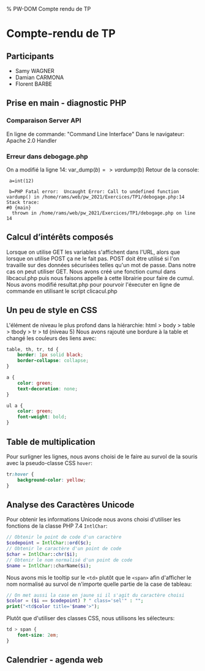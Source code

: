 % PW-DOM  Compte rendu de TP

# Compte-rendu de TP

## Participants 

* Samy WAGNER
* Damian CARMONA
* Florent BARBE

## Prise en main - diagnostic PHP

### Comparaison Server API

En ligne de commande: "Command Line Interface"
Dans le navigateur: Apache 2.0 Handler

### Erreur dans debogage.php

On a modifié la ligne 14: var_dump($b) => vardump($b)
Retour de la console:

```
 a=int(12)

 b=PHP Fatal error:  Uncaught Error: Call to undefined function vardump() in /home/rams/web/pw_2021/Exercices/TP1/debogage.php:14
Stack trace:
#0 {main}
  thrown in /home/rams/web/pw_2021/Exercices/TP1/debogage.php on line 14
```

## Calcul d’intérêts composés

Lorsque on utilise GET les variables s'affichent dans l'URL, alors que lorsque on utilise POST ça ne le fait pas. POST doit être utilisé si l'on travaille sur des données sécurisées telles qu'un mot de passe. Dans notre cas on peut utiliser GET.
Nous avons créé une fonction cumul dans libcacul.php puis nous faisons appelle à cette librairie pour faire de cumul.
Nous avons modifié resultat.php pour pourvoir l'éxecuter en ligne de commande en utilisant le script clicacul.php

## Un peu de style en CSS

L'élément de niveau le plus profond dans la hiérarchie:
html > body > table > tbody > tr > td (niveau 5)
Nous avons rajouté une bordure à la table et changé les couleurs des liens avec:
```css
table, th, tr, td {
    border: 1px solid black;
    border-collapse: collapse;
}

a {
    color: green;
    text-decoration: none;
}

ul a {
    color: green;
    font-weight: bold;
}
```

## Table de multiplication

Pour surligner les lignes, nous avons choisi de le faire au survol de la souris avec la pseudo-classe CSS `hover`:
```css
tr:hover {
    background-color: yellow;
}
```

## Analyse des Caractères Unicode

Pour obtenir les informations Unicode nous avons choisi d'utiliser les fonctions de la classe PHP 7.4 `IntlChar`:
```php
// Obtenir le point de code d'un caractère
$codepoint = IntlChar::ord($c);
// Obtenir le caractère d'un point de code
$char = IntlChar::chr($i);
// Obtenir le nom normalisé d'un point de code
$name = IntlChar::charName($i);
```
Nous avons mis le tooltip sur le `<td>` plutôt que le `<span>` afin d'afficher le nom normalisé au survol de n'importe quelle partie de la case de tableau:
```php
// On met aussi la case en jaune si il s'agit du caractère choisi
$color = ($i == $codepoint) ? " class='sel'" : "";
print("<td$color title='$name'>");
```
Plutôt que d'utiliser des classes CSS, nous utilisons les sélecteurs:
```css
td > span {
    font-size: 2em;
}
```

## Calendrier - agenda web

